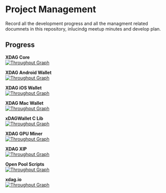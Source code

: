 # Project Management
Record all the development progress and all the managment related documnets in this repository, inlucindg meetup minutes and develop plan.

## Progress

**XDAG Core**  
[![Throughput Graph](https://graphs.waffle.io/XDagger/xdag/throughput.svg)](https://waffle.io/XDagger/xdag/metrics/throughput)

**XDAG Android Wallet**  
[![Throughput Graph](https://graphs.waffle.io/XDagger/android-wallet/throughput.svg)](https://waffle.io/XDagger/android-wallet/metrics/throughput)

**XDAG iOS Wallet**  
[![Throughput Graph](https://graphs.waffle.io/XDagger/xdag-ios/throughput.svg)](https://waffle.io/XDagger/xdag-ios/metrics/throughput)

**XDAG Mac Wallet**  
[![Throughput Graph](https://graphs.waffle.io/XDagger/XDagWalletforMac/throughput.svg)](https://waffle.io/XDagger/XDagWalletforMac/metrics/throughput)

**xDAGWallet C Lib**  
[![Throughput Graph](https://graphs.waffle.io/XDagger/QtXdagWallet/throughput.svg)](https://waffle.io/XDagger/QtXdagWallet/metrics/throughput)

**XDAG GPU Miner**  
[![Throughput Graph](https://graphs.waffle.io/jonano614/DaggerGpuMiner/throughput.svg)](https://waffle.io/jonano614/DaggerGpuMiner/metrics/throughput)

**XDAG XIP**  
[![Throughput Graph](https://graphs.waffle.io/XDagger/XIPs/throughput.svg)](https://waffle.io/XDagger/XIPs/metrics/throughput)


**Open Pool Scripts**  
[![Throughput Graph](https://graphs.waffle.io/XDagger/openxdagpool-scripts/throughput.svg)](https://waffle.io/XDagger/openxdagpool-scripts/metrics/throughput)

**xdag.io**  
[![Throughput Graph](https://graphs.waffle.io/XDagger/XDagger.github.io/throughput.svg)](https://waffle.io/XDagger/XDagger.github.io/metrics/throughput)
